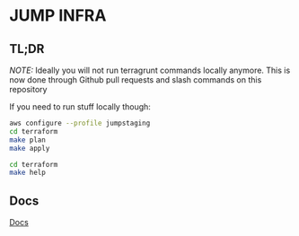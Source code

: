 # JUMP INFRA

## TL;DR

*NOTE:* Ideally you will not run terragrunt commands locally anymore.  This is now done through Github pull requests and slash commands on this repository

If you need to run stuff locally though:

```bash
aws configure --profile jumpstaging
cd terraform
make plan
make apply
```

```bash
cd terraform
make help
```

## Docs

[Docs](docs/)
